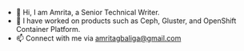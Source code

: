 - 👋 Hi, I am Amrita, a Senior Technical Writer.
- 👀 I have worked on products such as Ceph, Gluster, and OpenShift Container Platform.
- 📫 Connect with me via amritagbaliga@gmail.com

<!---
Amrita42/Amrita42 is a ✨ special ✨ repository because its `README.md` (this file) appears on your GitHub profile.
You can click the Preview link to take a look at your changes.
--->
